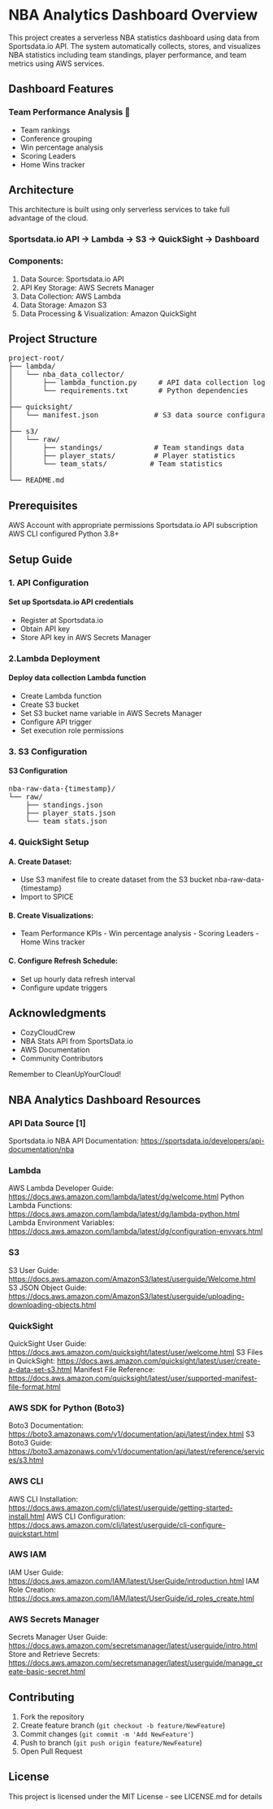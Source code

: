 # NBA Analytics Dashboard Overview
This project creates a serverless NBA statistics dashboard using data from Sportsdata.io API. The system automatically collects, stores, and visualizes NBA statistics including team standings, player performance, and team metrics using AWS services.


## Dashboard Features
### Team Performance Analysis 🏀
- Team rankings
- Conference grouping
- Win percentage analysis
- Scoring Leaders
- Home Wins tracker


## Architecture
This architecture is built using only serverless services to take full advantage of the cloud.

### Sportsdata.io API → Lambda → S3 → QuickSight → Dashboard

### Components:
1. Data Source: Sportsdata.io API
2. API Key Storage: AWS Secrets Manager
3. Data Collection: AWS Lambda
4. Data Storage: Amazon S3
5. Data Processing & Visualization: Amazon QuickSight


## Project Structure
<pre>
project-root/
├── lambda/
│   └── nba_data_collector/
│       ├── lambda_function.py     # API data collection logic
│       └── requirements.txt       # Python dependencies
│
├── quicksight/
│   └── manifest.json             # S3 data source configuration
│
├── s3/
│   └── raw/
│       ├── standings/            # Team standings data
│       ├── player_stats/         # Player statistics
│       └── team_stats/          # Team statistics
│
└── README.md
</pre>

## Prerequisites
AWS Account with appropriate permissions
Sportsdata.io API subscription
AWS CLI configured
Python 3.8+


## Setup Guide

### 1. API Configuration
#### Set up Sportsdata.io API credentials
- Register at Sportsdata.io
- Obtain API key
- Store API key in AWS Secrets Manager

### 2.Lambda Deployment
#### Deploy data collection Lambda function
- Create Lambda function
- Create S3 bucket
- Set S3 bucket name variable in AWS Secrets Manager
- Configure API trigger
- Set execution role permissions

### 3. S3 Configuration
#### S3 Configuration
<pre>
nba-raw-data-{timestamp}/
└── raw/
    ├── standings.json
    ├── player_stats.json
    └── team_stats.json
</pre>

### 4. QuickSight Setup
#### A. Create Dataset:
   - Use S3 manifest file to create dataset from the S3 bucket nba-raw-data-{timestamp}
   - Import to SPICE
#### B. Create Visualizations:
   - Team Performance KPIs
    - Win percentage analysis
    - Scoring Leaders
    - Home Wins tracker
#### C. Configure Refresh Schedule:
   - Set up hourly data refresh interval
   - Configure update triggers

## Acknowledgments
- CozyCloudCrew
- NBA Stats API from SportsData.io
- AWS Documentation
- Community Contributors

Remember to CleanUpYourCloud!


## NBA Analytics Dashboard Resources
### API Data Source [1]
Sportsdata.io NBA API Documentation: https://sportsdata.io/developers/api-documentation/nba

### Lambda
AWS Lambda Developer Guide: https://docs.aws.amazon.com/lambda/latest/dg/welcome.html
Python Lambda Functions: https://docs.aws.amazon.com/lambda/latest/dg/lambda-python.html
Lambda Environment Variables: https://docs.aws.amazon.com/lambda/latest/dg/configuration-envvars.html

### S3
S3 User Guide: https://docs.aws.amazon.com/AmazonS3/latest/userguide/Welcome.html
S3 JSON Object Guide: https://docs.aws.amazon.com/AmazonS3/latest/userguide/uploading-downloading-objects.html

### QuickSight
QuickSight User Guide: https://docs.aws.amazon.com/quicksight/latest/user/welcome.html
S3 Files in QuickSight: https://docs.aws.amazon.com/quicksight/latest/user/create-a-data-set-s3.html
Manifest File Reference: https://docs.aws.amazon.com/quicksight/latest/user/supported-manifest-file-format.html

### AWS SDK for Python (Boto3)
Boto3 Documentation: https://boto3.amazonaws.com/v1/documentation/api/latest/index.html
S3 Boto3 Guide: https://boto3.amazonaws.com/v1/documentation/api/latest/reference/services/s3.html

### AWS CLI
AWS CLI Installation: https://docs.aws.amazon.com/cli/latest/userguide/getting-started-install.html
AWS CLI Configuration: https://docs.aws.amazon.com/cli/latest/userguide/cli-configure-quickstart.html

### AWS IAM
IAM User Guide: https://docs.aws.amazon.com/IAM/latest/UserGuide/introduction.html
IAM Role Creation: https://docs.aws.amazon.com/IAM/latest/UserGuide/id_roles_create.html

### AWS Secrets Manager
Secrets Manager User Guide: https://docs.aws.amazon.com/secretsmanager/latest/userguide/intro.html
Store and Retrieve Secrets: https://docs.aws.amazon.com/secretsmanager/latest/userguide/manage_create-basic-secret.html


## Contributing
1. Fork the repository
2. Create feature branch (`git checkout -b feature/NewFeature`)
3. Commit changes (`git commit -m 'Add NewFeature'`)
4. Push to branch (`git push origin feature/NewFeature`)
5. Open Pull Request

## License
This project is licensed under the MIT License - see LICENSE.md for details
